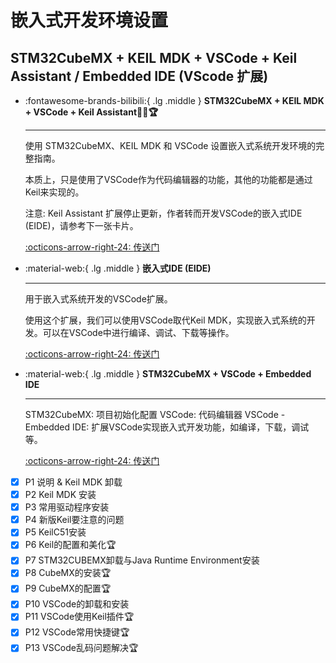 # 嵌入式开发环境设置

## STM32CubeMX + KEIL MDK + VSCode + Keil Assistant / Embedded IDE (VScode 扩展)

<div class="grid cards" markdown>

-   :fontawesome-brands-bilibili:{ .lg .middle } __STM32CubeMX + KEIL MDK + VSCode + Keil Assistant🎯✅🏆__
    
    ---

    使用 STM32CubeMX、KEIL MDK 和 VSCode 设置嵌入式系统开发环境的完整指南。

    本质上，只是使用了VSCode作为代码编辑器的功能，其他的功能都是通过Keil来实现的。

    注意: Keil Assistant 扩展停止更新，作者转而开发VSCode的嵌入式IDE (EIDE)，请参考下一张卡片。

    [:octicons-arrow-right-24: <a href="https://www.bilibili.com/video/BV1re4y1H7nw?p=1&vd_source=5a427660f0337fedc22d4803661d493f" target="_blank"> 传送门 </a>](#)

-   :material-web:{ .lg .middle } __嵌入式IDE (EIDE)__

    ---

    用于嵌入式系统开发的VSCode扩展。

    使用这个扩展，我们可以使用VSCode取代Keil MDK，实现嵌入式系统的开发。可以在VSCode中进行编译、调试、下载等操作。

    [:octicons-arrow-right-24: <a href="https://em-ide.com/" target="_blank"> 传送门 </a>](#)

    
-   :material-web:{ .lg .middle } __STM32CubeMX + VSCode + Embedded IDE__

    ---

    STM32CubeMX: 项目初始化配置
    VSCode: 代码编辑器
    VSCode - Embedded IDE: 扩展VSCode实现嵌入式开发功能，如编译，下载，调试等。

    [:octicons-arrow-right-24: <a href="https://www.bilibili.com/video/BV1re4y1H7nw?p=1&vd_source=5a427660f0337fedc22d4803661d493f" target="_blank"> 传送门 </a>](#)


</div>

- [x] P1 说明 & Keil MDK 卸载
- [x] P2 Keil MDK 安装 
- [x] P3 常用驱动程序安装
- [x] P4 新版Keil要注意的问题
- [x] P5 KeilC51安装
- [x] P6 Keil的配置和美化🏆
- [x] P7 STM32CUBEMX卸载与Java Runtime Environment安装
- [x] P8 CubeMX的安装🏆
- [x] P9 CubeMX的配置🏆
- [x] P10 VSCode的卸载和安装
- [x] P11 VSCode使用Keil插件🏆
- [x] P12 VSCode常用快捷键🏆
- [x] P13 VSCode乱码问题解决🏆